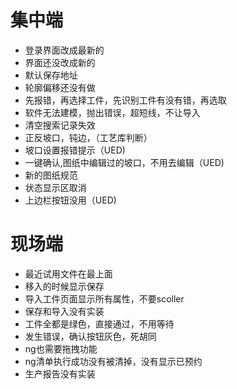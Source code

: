 # 集中端
- 登录界面改成最新的
- 界面还没改成新的
- 默认保存地址
- 轮廓偏移还没有做
- 先报错，再选择工件，先识别工件有没有错，再选取
- 软件无法建模，抛出错误，超短线，不让导入
- 清空搜索记录失效
- 正反坡口，钝边，（工艺库判断）
- 坡口设置报错提示（UED)
- 一键确认,图纸中编辑过的坡口，不用去编辑（UED)
- 新的图纸规范
- 状态显示区取消
- 上边栏按钮没用（UED)
 
# 现场端
- 最近试用文件在最上面
- 移入的时候显示保存
- 导入工件页面显示所有属性，不要scoller
- 保存和导入没有实装
- 工件全都是绿色，直接通过，不用等待
-  发生错误，确认按钮灰色，死胡同
- ng也需要拖拽功能
- ng清单执行成功没有被清掉，没有显示已预约
- 生产报告没有实装


